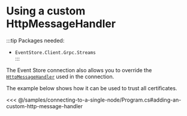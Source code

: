 # Using a custom HttpMessageHandler

:::tip
Packages needed:
- `EventStore.Client.Grpc.Streams`   
:::

The Event Store connection also allows you to override the [`HttpMessageHandler`](https://docs.microsoft.com/en-us/dotnet/api/system.net.http.httpmessagehandler) used in the connection.

The example below shows how it can be used to trust all certificates.

<<< @/samples/connecting-to-a-single-node/Program.cs#adding-an-custom-http-message-handler
